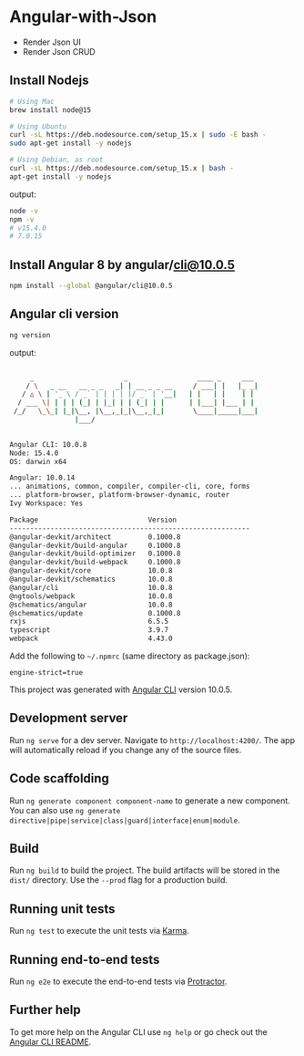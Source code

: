 # Angular-with-Json

- Render Json UI
- Render Json CRUD


## Install Nodejs


```bash
# Using Mac
brew install node@15

# Using Ubuntu
curl -sL https://deb.nodesource.com/setup_15.x | sudo -E bash -
sudo apt-get install -y nodejs

# Using Debian, as root
curl -sL https://deb.nodesource.com/setup_15.x | bash -
apt-get install -y nodejs

```


output:


```bash
node -v
npm -v
# v15.4.0
# 7.0.15
```

## Install Angular 8 by angular/cli@10.0.5

```bash
npm install --global @angular/cli@10.0.5

```

## Angular cli version

```bash
ng version

```

output:

```bash

     _                      _                 ____ _     ___
    / \   _ __   __ _ _   _| | __ _ _ __     / ___| |   |_ _|
   / △ \ | '_ \ / _` | | | | |/ _` | '__|   | |   | |    | |
  / ___ \| | | | (_| | |_| | | (_| | |      | |___| |___ | |
 /_/   \_\_| |_|\__, |\__,_|_|\__,_|_|       \____|_____|___|
                |___/
    

Angular CLI: 10.0.8
Node: 15.4.0
OS: darwin x64

Angular: 10.0.14
... animations, common, compiler, compiler-cli, core, forms
... platform-browser, platform-browser-dynamic, router
Ivy Workspace: Yes

Package                           Version
-----------------------------------------------------------
@angular-devkit/architect         0.1000.8
@angular-devkit/build-angular     0.1000.8
@angular-devkit/build-optimizer   0.1000.8
@angular-devkit/build-webpack     0.1000.8
@angular-devkit/core              10.0.8
@angular-devkit/schematics        10.0.8
@angular/cli                      10.0.8
@ngtools/webpack                  10.0.8
@schematics/angular               10.0.8
@schematics/update                0.1000.8
rxjs                              6.5.5
typescript                        3.9.7
webpack                           4.43.0

```

Add the following to ```~/.npmrc``` (same directory as package.json):
```
engine-strict=true
```



This project was generated with [Angular CLI](https://github.com/angular/angular-cli) version 10.0.5.

## Development server

Run `ng serve` for a dev server. Navigate to `http://localhost:4200/`. The app will automatically reload if you change any of the source files.

## Code scaffolding

Run `ng generate component component-name` to generate a new component. You can also use `ng generate directive|pipe|service|class|guard|interface|enum|module`.

## Build

Run `ng build` to build the project. The build artifacts will be stored in the `dist/` directory. Use the `--prod` flag for a production build.

## Running unit tests

Run `ng test` to execute the unit tests via [Karma](https://karma-runner.github.io).

## Running end-to-end tests

Run `ng e2e` to execute the end-to-end tests via [Protractor](http://www.protractortest.org/).

## Further help

To get more help on the Angular CLI use `ng help` or go check out the [Angular CLI README](https://github.com/angular/angular-cli/blob/master/README.md).
